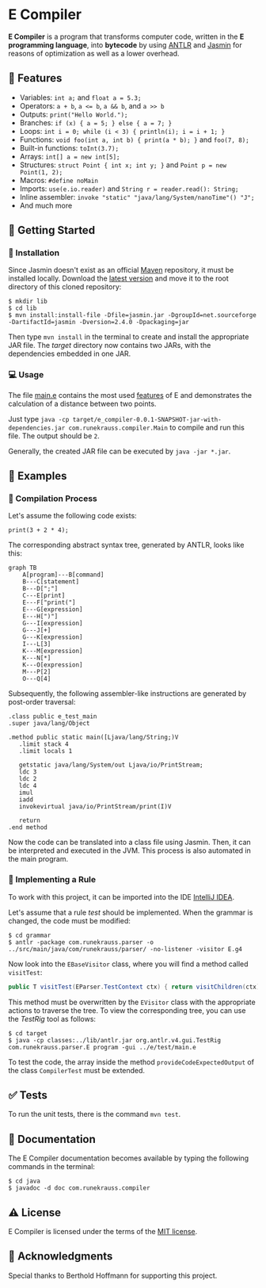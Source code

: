 # E Compiler

**E Compiler** is a program that transforms computer code, written in the **E programming language**, into **bytecode** by using [ANTLR](https://www.antlr.org) and [Jasmin](http://jasmin.sourceforge.net) for reasons of optimization as well as a lower overhead.

## :dart: Features

* Variables: `int a;` and `float a = 5.3;`
* Operators: `a + b`, `a <= b`, `a && b`, and `a >> b`
* Outputs: `print("Hello World.");`
* Branches: `if (x) { a = 5; } else { a = 7; }`
* Loops: `int i = 0; while (i < 3) { println(i); i = i + 1; }`
* Functions: `void foo(int a, int b) { print(a * b); }` and `foo(7, 8);`
* Built-in functions: `toInt(3.7);`
* Arrays: `int[] a = new int[5];`
* Structures: `struct Point { int x; int y; }` and `Point p = new Point(1, 2);`
* Macros: `#define noMain`
* Imports: `use(e.io.reader)` and `String r = reader.read(): String;`
* Inline assembler: `invoke "static" "java/lang/System/nanoTime"() "J";`
* And much more

## :rocket: Getting Started

### :wrench: Installation

Since Jasmin doesn't exist as an official [Maven](https://maven.apache.org) repository, it must be installed locally. Download the [latest version](http://jasmin.sourceforge.net) and move it to the root directory of this cloned repository:

```console
$ mkdir lib
$ cd lib
$ mvn install:install-file -Dfile=jasmin.jar -DgroupId=net.sourceforge -DartifactId=jasmin -Dversion=2.4.0 -Dpackaging=jar
```

Then type `mvn install` in the terminal to create and install the appropriate JAR file. The *target* directory now contains two JARs, with the dependencies embedded in one JAR.

### :computer: Usage

The file [main.e](e/test/main.e) contains the most used [features](#dart-features) of E and demonstrates the calculation of a distance between two points.

Just type `java -cp target/e_compiler-0.0.1-SNAPSHOT-jar-with-dependencies.jar com.runekrauss.compiler.Main` to compile and run this file. The output should be `2`.

Generally, the created JAR file can be executed by `java -jar *.jar`.

## :eyes: Examples

### :large_orange_diamond: Compilation Process

Let's assume the following code exists:

```
print(3 + 2 * 4);
```

The corresponding abstract syntax tree, generated by ANTLR, looks like this:

```mermaid
graph TB
    A[program]---B[command]
    B---C[statement]
    B---D[";"]
    C---E[print]
    E---F["print("]
    E---G[expression]
    E---H[")"]
    G---I[expression]
    G---J[+]
    G---K[expression]
    I---L[3]
    K---M[expression]
    K---N[*]
    K---O[expression]
    M---P[2]
    O---Q[4]
```

Subsequently, the following assembler-like instructions are generated by post-order traversal:

```
.class public e_test_main
.super java/lang/Object

.method public static main([Ljava/lang/String;)V
   .limit stack 4
   .limit locals 1

   getstatic java/lang/System/out Ljava/io/PrintStream;
   ldc 3
   ldc 2
   ldc 4
   imul
   iadd
   invokevirtual java/io/PrintStream/print(I)V

   return
.end method
```

Now the code can be translated into a class file using Jasmin. Then, it can be interpreted and executed in the JVM. This process is also automated in the main program.

### :large_orange_diamond: Implementing a Rule

To work with this project, it can be imported into the IDE [IntelliJ IDEA](https://www.jetbrains.com/idea/).

Let's assume that a rule *test* should be implemented. When the grammar is changed, the code must be modified:

```console
$ cd grammar
$ antlr -package com.runekrauss.parser -o ../src/main/java/com/runekrauss/parser/ -no-listener -visitor E.g4
```

Now look into the `EBaseVisitor` class, where you will find a method called `visitTest`:

```java
public T visitTest(EParser.TestContext ctx) { return visitChildren(ctx); }
```

This method must be overwritten by the `EVisitor` class with the appropriate actions to traverse the tree. To view the corresponding tree, you can use the *TestRig* tool as follows:

```console
$ cd target
$ java -cp classes:../lib/antlr.jar org.antlr.v4.gui.TestRig com.runekrauss.parser.E program -gui ../e/test/main.e
```

To test the code, the array inside the method `provideCodeExpectedOutput` of the class `CompilerTest` must be extended.

## :white_check_mark: Tests

To run the unit tests, there is the command `mvn test`.

## :book: Documentation

The E Compiler documentation becomes available by typing the following commands in the terminal:

```console
$ cd java
$ javadoc -d doc com.runekrauss.compiler
```

## :warning: License

E Compiler is licensed under the terms of the [MIT license](LICENSE.txt).

## :scroll: Acknowledgments

Special thanks to Berthold Hoffmann for supporting this project.
